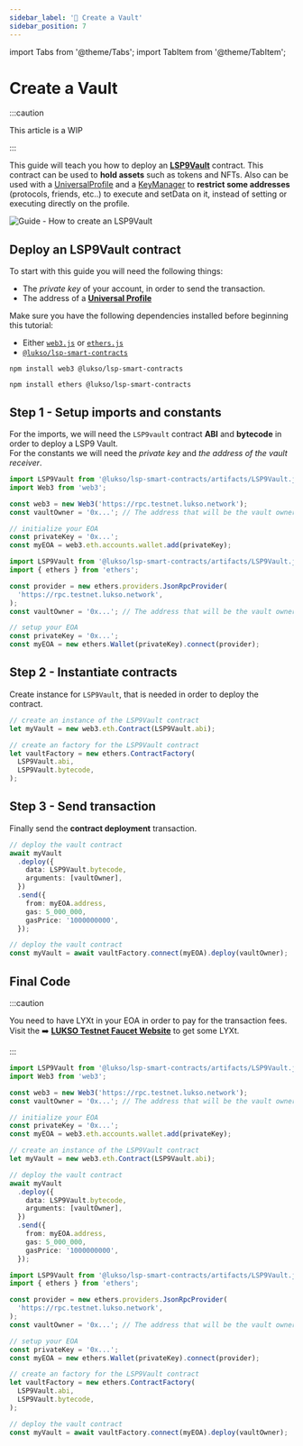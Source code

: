 ```yaml
---
sidebar_label: '👝 Create a Vault'
sidebar_position: 7
---
```


import Tabs from '@theme/Tabs';
import TabItem from '@theme/TabItem';

# Create a Vault

:::caution

This article is a WIP

:::

This guide will teach you how to deploy an **[LSP9Vault](../../../contracts/contracts/LSP9Vault/LSP9Vault.md)** contract. This contract can be used to **hold assets** such as tokens and NFTs. Also can be used with a [UniversalProfile](../../../standards/universal-profile/introduction.md) and a [KeyManager](../../../standards/universal-profile/lsp6-key-manager.md) to **restrict some addresses** (protocols, friends, etc..) to execute and setData on it, instead of setting or executing directly on the profile.

![Guide - How to create an LSP9Vault](/img/guides/lsp9/LSP9VaultGuide.jpeg)

## Deploy an LSP9Vault contract

To start with this guide you will need the following things:

- The _private key_ of your account, in order to send the transaction.
- The address of a [**Universal Profile**](../../../standards/universal-profile/lsp0-erc725account.md)

Make sure you have the following dependencies installed before beginning this tutorial:

- Either [`web3.js`](https://github.com/web3/web3.js) or [`ethers.js`](https://github.com/ethers-io/ethers.js/)
- [`@lukso/lsp-smart-contracts`](https://github.com/lukso-network/lsp-smart-contracts/)

<Tabs>
  
  <TabItem value="web3js" label="web3.js">

```shell title="Install the dependencies"
npm install web3 @lukso/lsp-smart-contracts
```

  </TabItem>

  <TabItem value="ethersjs" label="ethers.js">

```shell title="Install the dependencies"
npm install ethers @lukso/lsp-smart-contracts
```

  </TabItem>

</Tabs>

## Step 1 - Setup imports and constants​

For the imports, we will need the `LSP9vault` contract **ABI** and **bytecode** in order to deploy a LSP9 Vault.  
For the constants we will need the _private key_ and _the address of the vault receiver_.

<Tabs>
  
  <TabItem value="web3js" label="web3.js">

```typescript title="Imports & Constants"
import LSP9Vault from '@lukso/lsp-smart-contracts/artifacts/LSP9Vault.json';
import Web3 from 'web3';

const web3 = new Web3('https://rpc.testnet.lukso.network');
const vaultOwner = '0x...'; // The address that will be the vault owner

// initialize your EOA
const privateKey = '0x...';
const myEOA = web3.eth.accounts.wallet.add(privateKey);
```

  </TabItem>

  <TabItem value="ethersjs" label="ethers.js">

```typescript title="Imports & Constants"
import LSP9Vault from '@lukso/lsp-smart-contracts/artifacts/LSP9Vault.json';
import { ethers } from 'ethers';

const provider = new ethers.providers.JsonRpcProvider(
  'https://rpc.testnet.lukso.network',
);
const vaultOwner = '0x...'; // The address that will be the vault owner

// setup your EOA
const privateKey = '0x...';
const myEOA = new ethers.Wallet(privateKey).connect(provider);
```

  </TabItem>

</Tabs>

## Step 2 - Instantiate contracts

Create instance for `LSP9Vault`, that is needed in order to deploy the contract.

<Tabs>
  
  <TabItem value="web3js" label="web3.js">

```typescript title="Contract instance"
// create an instance of the LSP9Vault contract
let myVault = new web3.eth.Contract(LSP9Vault.abi);
```

  </TabItem>

  <TabItem value="ethersjs" label="ethers.js">

```typescript title="Contract instance"
// create an factory for the LSP9Vault contract
let vaultFactory = new ethers.ContractFactory(
  LSP9Vault.abi,
  LSP9Vault.bytecode,
);
```

  </TabItem>

</Tabs>

## Step 3 - Send transaction

Finally send the **contract deployment** transaction.

<Tabs>
  
  <TabItem value="web3js" label="web3.js">

```typescript title="Sending contract deployment transaction"
// deploy the vault contract
await myVault
  .deploy({
    data: LSP9Vault.bytecode,
    arguments: [vaultOwner],
  })
  .send({
    from: myEOA.address,
    gas: 5_000_000,
    gasPrice: '1000000000',
  });
```

  </TabItem>

  <TabItem value="ethersjs" label="ethers.js">

```typescript title="Sending contract deployment transaction"
// deploy the vault contract
const myVault = await vaultFactory.connect(myEOA).deploy(vaultOwner);
```

  </TabItem>

</Tabs>

## Final Code

:::caution

You need to have LYXt in your EOA in order to pay for the transaction fees. Visit the :arrow_right: **[LUKSO Testnet Faucet Website](https://faucet.testnet.lukso.network/)** to get some LYXt.

:::

<Tabs>
  
  <TabItem value="web3js" label="web3.js">

```typescript title="Deploying the vault"
import LSP9Vault from '@lukso/lsp-smart-contracts/artifacts/LSP9Vault.json';
import Web3 from 'web3';

const web3 = new Web3('https://rpc.testnet.lukso.network');
const vaultOwner = '0x...'; // The address that will be the vault owner

// initialize your EOA
const privateKey = '0x...';
const myEOA = web3.eth.accounts.wallet.add(privateKey);

// create an instance of the LSP9Vault contract
let myVault = new web3.eth.Contract(LSP9Vault.abi);

// deploy the vault contract
await myVault
  .deploy({
    data: LSP9Vault.bytecode,
    arguments: [vaultOwner],
  })
  .send({
    from: myEOA.address,
    gas: 5_000_000,
    gasPrice: '1000000000',
  });
```

  </TabItem>

  <TabItem value="ethersjs" label="ethers.js">

```typescript title="Deploying the vault"
import LSP9Vault from '@lukso/lsp-smart-contracts/artifacts/LSP9Vault.json';
import { ethers } from 'ethers';

const provider = new ethers.providers.JsonRpcProvider(
  'https://rpc.testnet.lukso.network',
);
const vaultOwner = '0x...'; // The address that will be the vault owner

// setup your EOA
const privateKey = '0x...';
const myEOA = new ethers.Wallet(privateKey).connect(provider);

// create an factory for the LSP9Vault contract
let vaultFactory = new ethers.ContractFactory(
  LSP9Vault.abi,
  LSP9Vault.bytecode,
);

// deploy the vault contract
const myVault = await vaultFactory.connect(myEOA).deploy(vaultOwner);
```

  </TabItem>

</Tabs>
